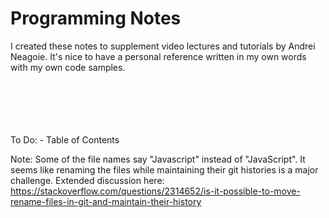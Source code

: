 # Programming Notes

I created these notes to supplement video lectures and tutorials by Andrei Neagoie. It's nice to have a personal reference written in my own words with my own code samples. 

<br>
<br>
<br>
<br>
<br>
To Do:
- Table of Contents

Note: Some of the file names say "Javascript" instead of "JavaScript". It seems like renaming the files while maintaining their git histories is a major challenge. Extended discussion here: https://stackoverflow.com/questions/2314652/is-it-possible-to-move-rename-files-in-git-and-maintain-their-history





